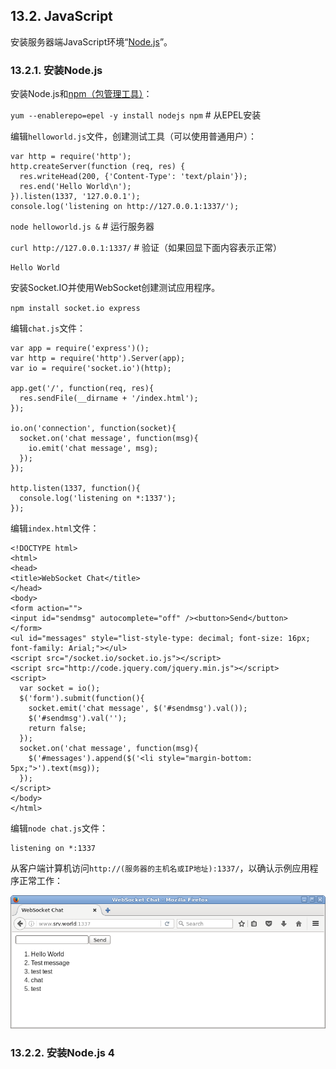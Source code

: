 ## 13.2. JavaScript

安装服务器端JavaScript环境“[Node.js](https://nodejs.org/en/)”。

### 13.2.1. 安装Node.js

安装Node.js和[npm（包管理工具）](https://www.npmjs.com/)：

`yum --enablerepo=epel -y install nodejs npm` # 从EPEL安装

编辑`helloworld.js`文件，创建测试工具（可以使用普通用户）：

```
var http = require('http');
http.createServer(function (req, res) {
  res.writeHead(200, {'Content-Type': 'text/plain'});
  res.end('Hello World\n');
}).listen(1337, '127.0.0.1');
console.log('listening on http://127.0.0.1:1337/');
```

`node helloworld.js &` # 运行服务器

`curl http://127.0.0.1:1337/` # 验证（如果回显下面内容表示正常）

```
Hello World
```

安装Socket.IO并使用WebSocket创建测试应用程序。

`npm install socket.io express`

编辑`chat.js`文件：

```
var app = require('express')();
var http = require('http').Server(app);
var io = require('socket.io')(http);

app.get('/', function(req, res){
  res.sendFile(__dirname + '/index.html');
});

io.on('connection', function(socket){
  socket.on('chat message', function(msg){
    io.emit('chat message', msg);
  });
});

http.listen(1337, function(){
  console.log('listening on *:1337');
});
```

编辑`index.html`文件：

```
<!DOCTYPE html>
<html>
<head>
<title>WebSocket Chat</title>
</head>
<body>
<form action="">
<input id="sendmsg" autocomplete="off" /><button>Send</button>
</form>
<ul id="messages" style="list-style-type: decimal; font-size: 16px; font-family: Arial;"></ul>
<script src="/socket.io/socket.io.js"></script>
<script src="http://code.jquery.com/jquery.min.js"></script>
<script>
  var socket = io();
  $('form').submit(function(){
    socket.emit('chat message', $('#sendmsg').val());
    $('#sendmsg').val('');
    return false;
  });
  socket.on('chat message', function(msg){
    $('#messages').append($('<li style="margin-bottom: 5px;">').text(msg));
  });
</script>
</body>
</html>
```

编辑`node chat.js`文件：

```
listening on *:1337
```

从客户端计算机访问`http://(服务器的主机名或IP地址):1337/`，以确认示例应用程序正常工作：

![javascript-nodejs](../Contents/javascript-nodejs.png)

### 13.2.2. 安装Node.js 4

















